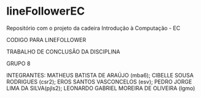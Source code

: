# lineFollowerEC
Repositório com o projeto da cadeira Introdução à Computação - EC

CODIGO PARA LINEFOLLOWER

TRABALHO DE CONCLUSÃO DA DISCIPLINA

GRUPO 8

INTEGRANTES:  MATHEUS BATISTA DE ARAÚJO (mba6); CIBELLE SOUSA RODRIGUES (csr2); EROS SANTOS VASCONCELOS (esv); PEDRO JORGE LIMA DA SILVA(pjls2); LEONARDO GABRIEL MOREIRA DE OLIVEIRA (lgmo)
